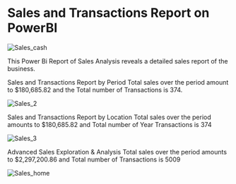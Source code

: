 # Sales and Transactions Report on PowerBI
![Sales_cash](https://github.com/mikeolaniyi/Sales_and_Transactions_Report_on_PowerBI/assets/120651356/53d585d0-c8d8-4023-ac62-456ebb802102)


This Power Bi Report of Sales Analysis reveals a detailed sales report of the business.


Sales and Transactions Report by Period
Total sales over the period amount to $180,685.82 and the Total number of Transactions is 374.

![Sales_2](https://github.com/mikeolaniyi/Sales_and_Transactions_Report_on_PowerBI/assets/120651356/417ebd77-4930-465b-96dc-98387cf53f91)


Sales and Transactions Report by Location
Total sales over the period amounts to $180,685.82 and Total number of Year Transactions is 374

![Sales_3](https://github.com/mikeolaniyi/Sales_and_Transactions_Report_on_PowerBI/assets/120651356/ea7732ee-b934-4e93-b283-d05d3f3824fb)


Advanced Sales Exploration & Analysis
Total sales over the period amounts to $2,297,200.86 and Total number of Transactions is 5009

![Sales_home](https://github.com/mikeolaniyi/Sales_and_Transactions_Report_on_PowerBI/assets/120651356/34759982-3f99-4d4d-8f4f-8a6ca79412ae)
